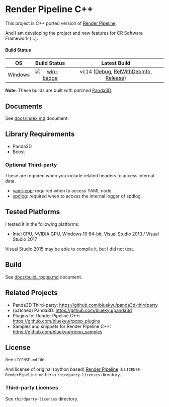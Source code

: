 # Render Pipeline C++

This project is C++ ported version of [Render Pipeline](https://github.com/tobspr/RenderPipeline).

And I am developing the project and new features for CR Software Framework (...).

#### Build Status
| OS       | Build Status             | Latest Build                                                                    |
| :------: | :----------------------: | :-----------------------------------------------------------------------------: |
| Windows  | [![win-badge]][win-link] | vc14 ([Debug][win-debug], [RelWithDebInfo][win-reldeb], [Release][win-release]) |

[win-badge]: https://ci.appveyor.com/api/projects/status/uo5j9rd751aux6l1/branch/master?svg=true "AppVeyor build status"
[win-link]: https://ci.appveyor.com/project/bluekyu/render-pipeline-cpp/branch/master "AppVeyor build link"
[win-debug]: https://ci.appveyor.com/api/projects/bluekyu/render-pipeline-cpp/artifacts/render_pipeline_cpp.7z?branch=master&job=Image%3A+Visual+Studio+2017%3B+Configuration%3A+Debug "Download latest build (Debug)"
[win-reldeb]: https://ci.appveyor.com/api/projects/bluekyu/render-pipeline-cpp/artifacts/render_pipeline_cpp.7z?branch=master&job=Image%3A+Visual+Studio+2017%3B+Configuration%3A+RelWithDebInfo "Download latest build (RelWithDebInfo)"
[win-release]: https://ci.appveyor.com/api/projects/bluekyu/render-pipeline-cpp/artifacts/render_pipeline_cpp.7z?branch=master&job=Image%3A+Visual+Studio+2017%3B+Configuration%3A+Release "Download latest build (Release)"

**Note**: These builds are built with *patched* [Panda3D](https://github.com/bluekyu/panda3d).



## Documents
See [docs/index.md](docs/index.md) document.



## Library Requirements
- Panda3D
- Boost

### Optional Third-party
These are required when you include related headers to access internal data.

- [yaml-cpp](https://github.com/jbeder/yaml-cpp): required when to access YAML node.
- [spdlog](https://github.com/gabime/spdlog): required when to access the internal logger of spdlog.



## Tested Platforms
I tested it in the following platforms:
- Intel CPU, NVIDIA GPU, Windows 10 64-bit, Visual Studio 2013 / Visual Studio 2017

Visual Studio 2015 may be able to compile it, but I did not test.


## Build
See [docs/build_rpcpp.md](docs/build_rpcpp.md) document.



## Related Projects
- Panda3D Third-party: https://github.com/bluekyu/panda3d-thirdparty
- (patched) Panda3D: https://github.com/bluekyu/panda3d
- Plugins for Render Pipeline C++: https://github.com/bluekyu/rpcpp_plugins
- Samples and snippets for Render Pipeline C++: https://github.com/bluekyu/rpcpp_samples



## License
See `LICENSE.md` file.

And license of original (python based) [Render Pipeline](https://github.com/tobspr/RenderPipeline)
is `LICENSE-RenderPipeline.md` file in `thirdparty-licenses` directory.

### Third-party Licenses
See `thirdparty-licenses` directory.
